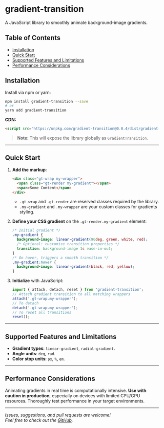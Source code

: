 # gradient-transition

A JavaScript library to smoothly animate background-image gradients.

## Table of Contents

* [Installation](#installation)
* [Quick Start](#quick-start)
* [Supported Features and Limitations](#supported-features-and-limitations)
* [Performance Considerations](#performance-considerations)

## Installation

Install via npm or yarn:

```bash
npm install gradient-transition --save
# or
yarn add gradient-transition
```

**CDN:**
```html
<script src="https://unpkg.com/gradient-transition@0.0.4/dist/gradient-transition.umd.cjs"></script>
```
> **Note**: This will expose the library globally as `GradientTransition`.
---

## Quick Start

1. **Add the markup**:

   ```html
   <div class="gt-wrap my-wrapper">
     <span class="gt-render my-gradient"></span>
     <span>Some Content</span>
   </div>
   ```

    * `.gt-wrap` and `.gt-render` are reserved classes required by the library.
    * `.my-gradient` and `.my-wrapper` are your custom classes for gradients styling.

2. **Define your CSS gradient** on the `.gt-render.my-gradient` element:

   ```css
   /* Initial gradient */
   .my-gradient {
     background-image: linear-gradient(90deg, green, white, red);
     /* Optional: customize transition properties */
     transition: background-image 1s ease-in-out;
   }
   /* On hover, triggers a smooth transition */
   .my-gradient:hover {
     background-image: linear-gradient(black, red, yellow);
   }
   ```

3. **Initialize** with JavaScript:

   ```js
   import { attach, detach, reset } from 'gradient-transition';
   // Attach gradient transition to all matching wrappers
   attach('.gt-wrap.my-wrapper');
   // To detach
   detach('.gt-wrap.my-wrapper');
   // To reset all transitions
   reset();
   ```
---

## Supported Features and Limitations

* **Gradient types**: `linear-gradient`, `radial-gradient`.
* **Angle units**: `deg`, `rad`.
* **Color stop units**: `px`, `%`, `em`.

---

## Performance Considerations

Animating gradients in real time is computationally intensive. **Use with caution in production**, especially on devices with limited CPU/GPU resources. Thoroughly test performance in your target environments.

---

*Issues, suggestions, and pull requests are welcome!  
Feel free to check out the  [GitHub](https://github.com/belousovjr/gradient-transition).*
